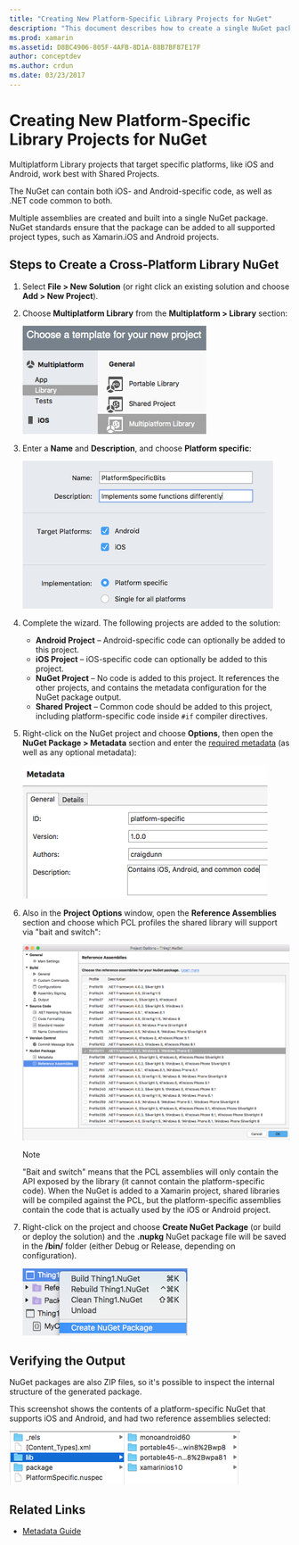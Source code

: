 ```yaml
---
title: "Creating New Platform-Specific Library Projects for NuGet"
description: "This document describes how to create a single NuGet package that contains platform-specific code for multiple platforms."
ms.prod: xamarin
ms.assetid: D8BC4906-805F-4AFB-8D1A-88B7BF87E17F
author: conceptdev
ms.author: crdun
ms.date: 03/23/2017
---
```


# Creating New Platform-Specific Library Projects for NuGet

Multiplatform Library projects that target specific
platforms, like iOS and Android, work best with Shared Projects.

The NuGet can contain both iOS- and Android-specific code, as well as .NET code common
to both.

Multiple assemblies are created and built into a single NuGet package. NuGet standards
ensure that the package can be added to all supported project types, such as
Xamarin.iOS and Android projects.

## Steps to Create a Cross-Platform Library NuGet

1. Select **File > New Solution** (or right click an existing solution and choose **Add > New Project**).

2. Choose **Multiplatform Library** from the **Multiplatform > Library** section:

    [![](platform-specific-images/mulitplatform-library-sml.png "Configure multi-platform library for a single code base")](platform-specific-images/multiplatform-library.png#lightbox)

3. Enter a **Name** and **Description**, and choose **Platform specific**:

    [![](platform-specific-images/specific-configure-sml.png "Configure platform-specific library for iOS and Android")](platform-specific-images/specific-configure.png#lightbox)

4. Complete the wizard. The following projects are added to the solution:

    - **Android Project** – Android-specific code can optionally be added to this project.
    - **iOS Project** – iOS-specific code can optionally be added to this project.
    - **NuGet Project** – No code is added to this project. It references the other projects, and contains the metadata configuration for the NuGet package output.
    - **Shared Project** – Common code should be added to this project, including platform-specific code inside `#if` compiler directives.

5. Right-click on the NuGet project and choose **Options**, then open the **NuGet Package > Metadata** section and enter the [required metadata](~/cross-platform/app-fundamentals/nuget-multiplatform-libraries/metadata.md)
    (as well as any optional metadata):

    [![](platform-specific-images/specific-metadata-sml.png "Enter required metadata")](platform-specific-images/specific-metadata.png#lightbox)

6. Also in the **Project Options** window, open the **Reference Assemblies** section and choose
    which PCL profiles the shared library will support via "bait and switch":

    ![](platform-specific-images/specific-reference-assemblies.png "Also in the Project Options window, open the Reference Assemblies section and choose   which PCL profiles the shared library will support via bait and switch")

    > [!NOTE]
    > "Bait and switch" means that the PCL assemblies will only contain the API exposed by the library
    > (it cannot contain the platform-specific code). When the NuGet is added to a Xamarin
    > project, shared libraries will be compiled against the PCL, but the platform-specific
    > assemblies contain the code that is actually used by the iOS or Android project.

7. Right-click on the project and choose **Create NuGet Package** (or build or deploy the solution) and
  the **.nupkg** NuGet package file will be saved in the **/bin/** folder (either Debug or Release, depending on configuration).

    ![](platform-specific-images/create-nuget-package.png "NuGet package file will be saved in the bin folder either Debug or Release, depending on configuration")


## Verifying the Output

NuGet packages are also ZIP files, so it's possible to inspect the internal structure of the generated package.

This screenshot shows the contents of a platform-specific NuGet that supports iOS and Android,
and had two reference assemblies selected:

![](platform-specific-images/nuget-output.png "Files contained in the NuGet package")


## Related Links

- [Metadata Guide](~/cross-platform/app-fundamentals/nuget-multiplatform-libraries/metadata.md)
